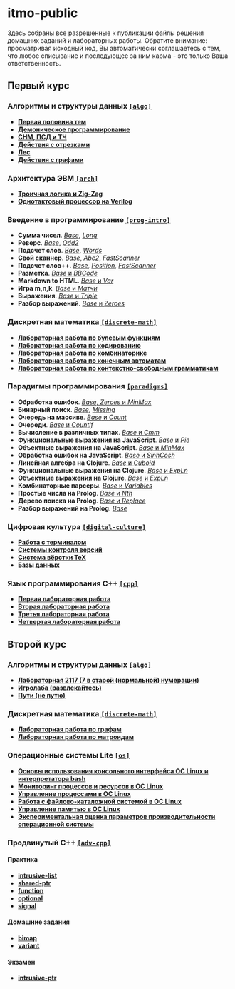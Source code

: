 # itmo-public

Здесь собраны все разрешенные к публикации файлы решения домашних заданий и лабораторных работы. Обратите внимание: просматривая исходный код, Вы автоматически соглашаетесь с тем, что любое списывание и последующее за ним карма - это только Ваша ответственность.

## Первый курс

### Алгоритмы и структуры данных [`[algo]`](algo/)

* [**Первая половина тем**](algo/1/)
* [**Демоническое программирование**](algo/2/)
* [**СНМ, ПСД и ТЧ**](algo/3/)
* [**Действия с отрезками**](algo/4/)
* [**Лес**](algo/5/)
* [**Действия с графами**](algo/6/)

### Архитектура ЭВМ [`[arch]`](arch/)

* [**Троичная логика и Zig-Zag**](arch/zigzag-ternary/)
* [**Однотактовый процессор на Verilog**](arch/mips-cpu/)

### Введение в программирование [`[prog-intro]`](prog-intro/)

* **Сумма чисел**. [*Base*](prog-intro/Sum.java), [*Long*](prog-intro/SumLong.java)
* **Реверс**. [*Base*](prog-intro/Reverse.java), [*Odd2*](prog-intro/ReverseOdd2.java)
* **Подсчет слов**. [*Base*](prog-intro/WordStatInput.java), [*Words*](prog-intro/WordStatWords.java)
* **Свой сканнер**. [*Base*](prog-intro/Reverse.java), [*Abc2*](prog-intro/ReverseAbc2.java), [*FastScanner*](prog-intro/FastScanner.java)
* **Подсчет слов++**. [*Base*](prog-intro/Wspp.java), [*Position*](prog-intro/WsppPosition.java), [*FastScanner*](prog-intro/FastScanner.java)
* **Разметка**. [*Base* и *BBCode*](prog-intro/markup/)
* **Markdown to HTML**. [*Base* и *Var*](prog-intro/md2html/)
* **Игра m,n,k**. [*Base* и *Матчи*](prog-intro/game/)
* **Выражения**. [*Base* и *Triple*](prog-intro/expression/)
* **Разбор выражений**. [*Base* и *Zeroes*](prog-intro/expression/)

### Дискретная математика [`[discrete-math]`](discrete-math/)

* [**Лабораторная работа по булевым функциям**](discrete-math/1/)
* [**Лабораторная работа по кодированию**](discrete-math/2/)
* [**Лабораторная работа по комбинаторике**](discrete-math/3/)
* [**Лабораторная работа по конечным автоматам**](discrete-math/4/)
* [**Лабораторная работа по контекстно-свободным грамматикам**](discrete-math/5/)

### Парадигмы программирования [`[paradigms]`](paradigms/)

* **Обработка ошибок**. [*Base*, *Zeroes* и *MinMax*](paradigms/java/expression/)
* **Бинарный поиск**. [*Base*](paradigms/java/search/BinarySearch.java), [*Missing*](paradigms/java/search/BinarySearchMissing.java)
* **Очередь на массиве**. [*Base* и *Count*](paradigms/java/queue/)
* **Очереди**. [*Base* и *CountIf*](paradigms/java/queue/)
* **Вычисление в различных типах**. [*Base* и *Cmm*](paradigms/java/expression/generic/)
* **Функциональные выражения на JavaScript**. [*Base* и *Pie*](paradigms/javascript/functionalExpression.js)
* **Объектные выражения на JavaScript**. [*Base* и *MinMax*](paradigms/javascript/objectExpression.js)
* **Обработка ошибок на JavaScript**. [*Base* и *SinhCosh*](paradigms/javascript/objectExpression.js)
* **Линейная алгебра на Clojure**. [*Base* и *Cuboid*](paradigms/clojure/linear.clj)
* **Функциональные выражения на Clojure**. [*Base* и *ExpLn*](paradigms/clojure/expression.clj)
* **Объектные выражения на Clojure**. [*Base* и *ExpLn*](paradigms/clojure/expression.clj)
* **Комбинаторные парсеры**. [*Base* и *Variables*](paradigms/clojure/expression.clj)
* **Простые числа на Prolog**. [*Base* и *Nth*](paradigms/prolog/primes.pl)
* **Дерево поиска на Prolog**. [*Base* и *Replace*](paradigms/prolog/tree-map.pl)
* **Разбор выражений на Prolog**. [*Base*](paradigms/prolog/expression.pl)

### Цифровая культура [`[digital-culture]`](digital-culture/)

* [**Работа с терминалом**](digital-culture/bash/)
* [**Системы контроля версий**](digital-culture/git/)
* [**Система вёрстки TeX**](digital-culture/latex/)
* [**Базы данных**](digital-culture/dbms/)

### Язык программирования C++ [`[cpp]`](cpp/)

* [**Первая лабораторная работа**](cpp/1/)
* [**Вторая лабораторная работа**](cpp/2/)
* [**Третья лабораторная работа**](cpp/3/)
* [**Четвертая лабораторная работа**](cpp/4/)

## Второй курс

### Алгоритмы и структуры данных [`[algo]`](algo/)

* [**Лабораторная 2117 (7 в старой (нормальной) нумерации)**](algo/7/)
* [**Игролаба (развлекайтесь)**](algo/8/)
* [**Пути (не путю)**](algo/9/)

### Дискретная математика [`[discrete-math]`](discrete-math/)

* [**Лабораторная работа по графам**](discrete-math/6/)
* [**Лабораторная работа по матроидам**](discrete-math/7/)

### Операционные системы Lite [`[os]`](os/)

* [**Основы использования консольного интерфейса ОС Linux и интерпретатора bash**](os/1/)
* [**Мониторинг процессов и ресурсов в ОС Linux**](os/2/)
* [**Управление процессами в ОС Linux**](os/3/)
* [**Работа с файлово-каталожной системой в ОС Linux**](os/4/)
* [**Управление памятью в ОС Linux**](os/5/)
* [**Экспериментальная оценка параметров производительности операционной системы**](os/6/)

### Продвинутый C++ [`[adv-cpp]`](adv-cpp/)

#### Практика

* [**intrusive-list**](adv-cpp/intrusive-list/)
* [**shared-ptr**](adv-cpp/shared-ptr/)
* [**function**](adv-cpp/function/)
* [**optional**](adv-cpp/optional/)
* [**signal**](adv-cpp/signal/)

#### Домашние задания

* [**bimap**](adv-cpp/bimap/)
* [**variant**](adv-cpp/variant/)

#### Экзамен

* [**intrusive-ptr**](adv-cpp/intrusive-ptr/)

